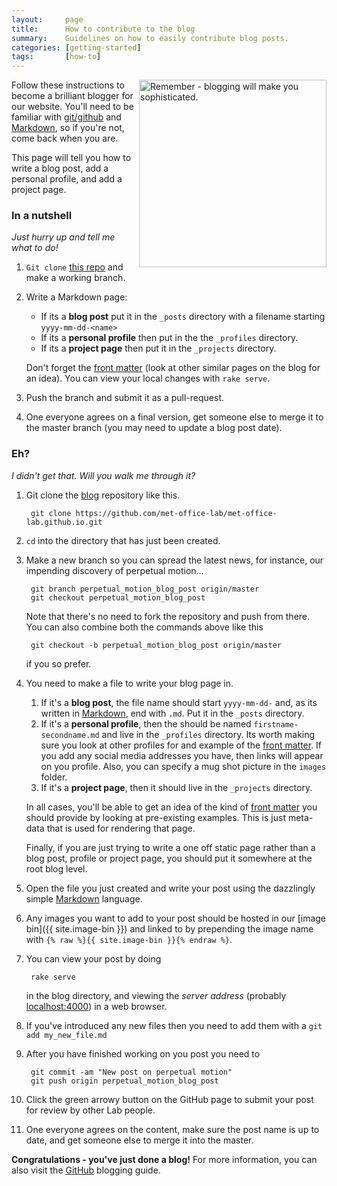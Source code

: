 ```yaml
---
layout:     page
title:      How to contribute to the blog
summary:    Guidelines on how to easily contribute blog posts.
categories: [getting-started]
tags:		[how-to]
---
```


<img src="https://c1.staticflickr.com/3/2719/4219650384_5a1d70397c.jpg" style="width:300px" align="right" alt="Remember - blogging will make you sophisticated."></img>

Follow these instructions to become a brilliant blogger for our website. You'll need to be familiar with [git/github](http://www.git.com) and [Markdown](https://github.com/adam-p/markdown-here/wiki/Markdown-Cheatsheet), so if you're not, come back when you are.

This page will tell you how to write a blog post, add a personal profile, and add a project page.

### In a nutshell
*Just hurry up and tell me what to do!*

1. `Git clone` [this repo](https://github.com/met-office-lab/met-office-lab.github.io.git) and make a working branch.
1. Write a Markdown page:
	* If its a **blog post** put it in the `_posts` directory with a filename starting `yyyy-mm-dd-<name>`
	* If its a **personal profile** then put in the the `_profiles` directory.
	* If its a **project page** then put it in the `_projects` directory.

	Don't forget the [front matter](http://jekyllrb.com/docs/frontmatter/) (look at other similar pages on the blog for an idea). You can view your local changes with `rake serve`.
1. Push the branch and submit it as a pull-request.
1. One everyone agrees on a final version, get someone else to merge it to the master branch (you may need to update a blog post date).

### Eh?
*I didn't get that. Will you walk me through it?*

1. Git clone the [blog](https://github.com/met-office-lab/met-office-lab.github.io) repository like this.

		git clone https://github.com/met-office-lab/met-office-lab.github.io.git

1. `cd` into the directory that has just been created.

1. Make a new branch so you can spread the latest news, for instance, our impending discovery of perpetual motion...

		git branch perpetual_motion_blog_post origin/master
		git checkout perpetual_motion_blog_post
	Note that there's no need to fork the repository and push from there. You can also combine both the commands above like this
	    
	    git checkout -b perpetual_motion_blog_post origin/master
	if you so prefer.

1. You need to make a file to write your blog page in. 
	1. If it's a **blog post**, the file name should start `yyyy-mm-dd-` and, as its written in [Markdown](https://github.com/adam-p/markdown-here/wiki/Markdown-Cheatsheet), end with `.md`. Put it in the `_posts` directory.
	1. If it's a **personal profile**, then the should be named `firstname-secondname.md` and live in the `_profiles` directory. Its worth making sure you look at other profiles for and example of the [front matter](http://jekyllrb.com/docs/frontmatter/). If you add any social media addresses you have, then links will appear on you profile. Also, you can specify a mug shot picture in the `images` folder.
	1. If it's a **project page**, then it should live in the `_projects` directory.

	In all cases, you'll be able to get an idea of the kind of [front matter](http://jekyllrb.com/docs/frontmatter/) you should provide by looking at pre-existing examples. This is just meta-data that is used for rendering that page.

	Finally, if you are just trying to write a one off static page rather than a blog post, profile or project page, you should put it somewhere at the root blog level.

1. Open the file you just created and write your post using the dazzlingly simple [Markdown](https://github.com/adam-p/markdown-here/wiki/Markdown-Cheatsheet) language.

1. Any images you want to add to your post should be hosted in our [image bin]({{ site.image-bin }}) and linked to by prepending the image name with `{% raw %}{{ site.image-bin }}{% endraw %}`. 

1. You can view your post by doing

		rake serve

	in the blog directory, and viewing the *server address* (probably [localhost:4000](http://localhost:4000/)) in a web browser.

1. If you've introduced any new files then you need to add them with a `git add my_new_file.md`
1. After you have finished working on you post you need to

    	git commit -am "New post on perpetual motion"
    	git push origin perpetual_motion_blog_post

1. Click the green arrowy button on the GitHub page to submit your post for review by other Lab people.
1. One everyone agrees on the content, make sure the post name is up to date, and get someone else to merge it into the master.

**Congratulations - you've just done a blog!** For more information, you can also visit the [GitHub](http://zachholman.com/posts/how-github-writes-blog-posts/) blogging guide.

